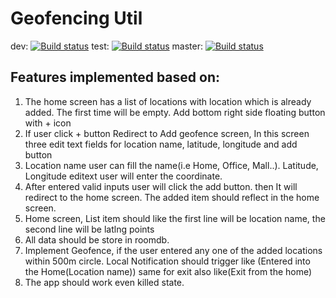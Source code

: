# Geofencing Util 
dev: [![Build status](https://build.appcenter.ms/v0.1/apps/5f9152e4-5e92-469d-945f-4046e1f59e55/branches/development/badge)](https://appcenter.ms) 
test: [![Build status](https://build.appcenter.ms/v0.1/apps/5f9152e4-5e92-469d-945f-4046e1f59e55/branches/test/badge)](https://appcenter.ms)
master: [![Build status](https://build.appcenter.ms/v0.1/apps/5f9152e4-5e92-469d-945f-4046e1f59e55/branches/master/badge)](https://appcenter.ms)

## Features implemented based on:
1. The home screen has a list of locations with location which is already added. The first time will be empty. Add bottom right side floating button with + icon
1. If user click + button Redirect to Add geofence screen, In this screen three edit text fields for location name, latitude, longitude and add button
1. Location name user can fill the name(i.e Home, Office, Mall..). Latitude, Longitude editext user will enter the coordinate. 
1. After entered valid inputs user will click the add button. then It will redirect to the home screen. The added item should reflect in the home screen. 
1. Home screen, List item should like the first line will be location name, the second line will be latlng points
1. All data should be store in roomdb.
1. Implement Geofence, if the user entered any one of the added locations within 500m circle. Local Notification should trigger like (Entered into the Home(Location name)) same 
for exit also like(Exit from the home)
1. The app should work even killed state.
